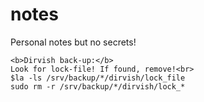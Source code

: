 # notes
Personal notes but no secrets!

```
<b>Dirvish back-up:</b> 
Look for lock-file! If found, remove!<br>
$la -ls /srv/backup/*/dirvish/lock_file
sudo rm -r /srv/backup/*/dirvish/lock_*
```
